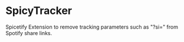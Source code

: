 # SpicyTracker
Spicetify Extension to remove tracking parameters such as "?si=" from Spotify share links.